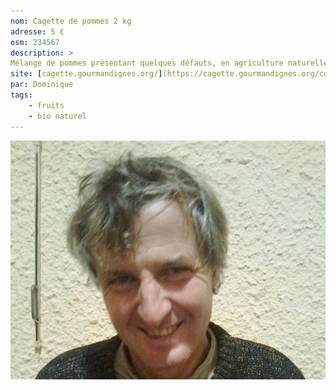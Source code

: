 ```yaml
---
nom: Cagette de pommes 2 kg
adresse: 5 €
osm: 234567
description: >
Mélange de pommes présentant quelques défauts, en agriculture naturelle
site: [cagette.gourmandignes.org/](https://cagette.gourmandignes.org/contract/view/60#)
par: Dominique
tags: 
    - fruits
    - bio naturel
---
```


![texte alternatif](./media/dominique.jpg)